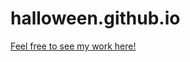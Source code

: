 # halloween.github.io

<a href="https://ashraftajuddin.github.io/dci-digitalOrientationCourse-microsite-halloweenTheme/." target="_blank">Feel free to see my work here!</a>

